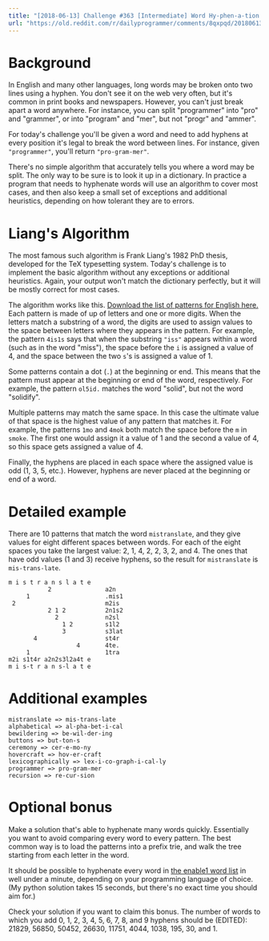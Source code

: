 ```yaml
---
title: "[2018-06-13] Challenge #363 [Intermediate] Word Hy-phen-a-tion By Com-put-er"
url: "https://old.reddit.com/r/dailyprogrammer/comments/8qxpqd/20180613_challenge_363_intermediate_word/"
---
```


# Background

In English and many other languages, long words may be broken onto two lines using a hyphen. You don't see it on the web very often, but it's common in print books and newspapers. However, you can't just break apart a word anywhere. For instance, you can split "programmer" into "pro" and "grammer", or into "program" and "mer", but not "progr" and "ammer".

For today's challenge you'll be given a word and need to add hyphens at every position it's legal to break the word between lines. For instance, given `"programmer"`, you'll return `"pro-gram-mer"`.

There's no simple algorithm that accurately tells you where a word may be split. The only way to be sure is to look it up in a dictionary. In practice a program that needs to hyphenate words will use an algorithm to cover most cases, and then also keep a small set of exceptions and additional heuristics, depending on how tolerant they are to errors.

# Liang's Algorithm

The most famous such algorithm is Frank Liang's 1982 PhD thesis, developed for the TeX typesetting system. Today's challenge is to implement the basic algorithm without any exceptions or additional heuristics. Again, your output won't match the dictionary perfectly, but it will be mostly correct for most cases.

The algorithm works like this. [Download the list of patterns for English here.](https://gist.githubusercontent.com/cosmologicon/1e7291714094d71a0e25678316141586/raw/006f7e9093dc7ad72b12ff9f1da649822e56d39d/tex-hyphenation-patterns.txt) Each pattern is made of up of letters and one or more digits. When the letters match a substring of a word, the digits are used to assign values to the space between letters where they appears in the pattern. For example, the pattern `4is1s` says that when the substring `"iss"` appears within a word (such as in the word "miss"), the space before the `i` is assigned a value of 4, and the space between the two `s`'s is assigned a value of 1.

Some patterns contain a dot (`.`) at the beginning or end. This means that the pattern must appear at the beginning or end of the word, respectively. For example, the pattern `ol5id.` matches the word "solid", but not the word "solidify".

Multiple patterns may match the same space. In this case the ultimate value of that space is the highest value of any pattern that matches it. For example, the patterns `1mo` and `4mok` both match the space before the `m` in `smoke`. The first one would assign it a value of 1 and the second a value of 4, so this space gets assigned a value of 4.

Finally, the hyphens are placed in each space where the assigned value is odd (1, 3, 5, etc.). However, hyphens are never placed at the beginning or end of a word.

# Detailed example

There are 10 patterns that match the word `mistranslate`, and they give values for eight different spaces between words. For each of the eight spaces you take the largest value: 2, 1, 4, 2, 2, 3, 2, and 4. The ones that have odd values (1 and 3) receive hyphens, so the result for `mistranslate` is `mis-trans-late`.

    m i s t r a n s l a t e
               2               a2n
         1                     .mis1
     2                         m2is
               2 1 2           2n1s2
                 2             n2sl
                   1 2         s1l2
                   3           s3lat
           4                   st4r
                       4       4te.
         1                     1tra
    m2i s1t4r a2n2s3l2a4t e
    m i s-t r a n s-l a t e

# Additional examples

    mistranslate => mis-trans-late
    alphabetical => al-pha-bet-i-cal
    bewildering => be-wil-der-ing
    buttons => but-ton-s
    ceremony => cer-e-mo-ny
    hovercraft => hov-er-craft
    lexicographically => lex-i-co-graph-i-cal-ly
    programmer => pro-gram-mer
    recursion => re-cur-sion

# Optional bonus

Make a solution that's able to hyphenate many words quickly. Essentially you want to avoid comparing every word to every pattern. The best common way is to load the patterns into a prefix trie, and walk the tree starting from each letter in the word.

It should be possible to hyphenate every word in [the enable1 word list](https://norvig.com/ngrams/enable1.txt) in well under a minute, depending on your programming language of choice. (My python solution takes 15 seconds, but there's no exact time you should aim for.)

Check your solution if you want to claim this bonus. The number of words to which you add 0, 1, 2, 3, 4, 5, 6, 7, 8, and 9 hyphens should be (EDITED): 21829, 56850, 50452, 26630, 11751, 4044, 1038, 195, 30, and 1.
